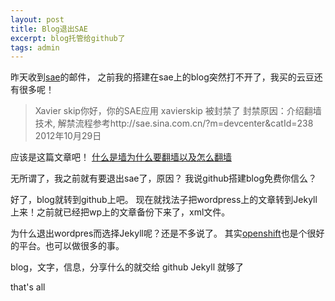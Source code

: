 ```yaml
---
layout: post
title: Blog退出SAE
excerpt: blog托管给github了
tags: admin
---
```


昨天收到[sae](http://sae.sina.com.cn/)的邮件，
之前我的搭建在sae上的blog突然打不开了，我买的云豆还有很多呢！

>Xavier skip你好，你的SAE应用 xavierskip 被封禁了
>封禁原因：介绍翻墙技术, 解禁流程参考http://sae.sina.com.cn/?m=devcenter&catId=238
>2012年10月29日

应该是这篇文章吧！
[什么是墙为什么要翻墙以及怎么翻墙](https://www.google.com/search?#q=%E4%BB%80%E4%B9%88%E6%98%AF%E5%A2%99%E4%B8%BA%E4%BB%80%E4%B9%88%E8%A6%81%E7%BF%BB%E5%A2%99%E4%BB%A5%E5%8F%8A%E6%80%8E%E4%B9%88%E7%BF%BB%E5%A2%99)

无所谓了，我之前就有要退出sae了，原因？
我说github搭建blog免费你信么？

好了，blog就转到github上吧。
现在就找法子把wordpress上的文章转到Jekyll上来！之前就已经把wp上的文章备份下来了，xml文件。

为什么退出wordpres而选择Jekyll呢？还是不多说了。
其实[openshift](https://openshift.redhat.com/app/)也是个很好的平台。也可以做很多的事。

blog，文字，信息，分享什么的就交给  github Jekyll 就够了

that's all 